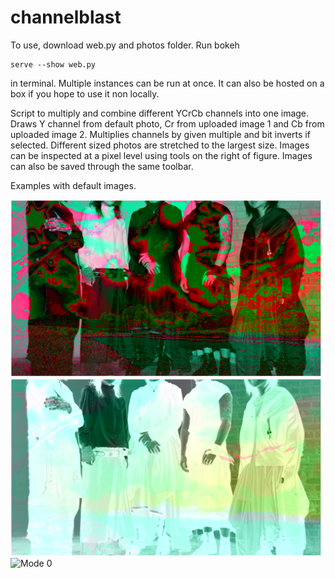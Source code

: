 # channelblast

To use, download web.py and photos folder. Run bokeh <pre><code class="python">serve --show web.py</code></pre> in terminal. Multiple instances can be run at once. It can also be hosted on a box if you hope to use it non locally.  

Script to multiply and combine different YCrCb channels into one image. Draws Y channel from default photo, Cr from uploaded image 1 and Cb from uploaded image 2. Multiplies channels by given multiple and bit inverts if selected. Different sized photos are stretched to the largest size. Images can be inspected at a pixel level using tools on the right of figure. Images can also be saved through the same toolbar. 

Examples with default images. 

![Mode 0](./ex2.png)
![Mode 0](./ex4.png)
![Mode 0](./ex1.png)

